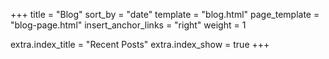 +++
title = "Blog"
sort_by = "date"
template = "blog.html"
page_template = "blog-page.html"
insert_anchor_links = "right"
weight = 1

extra.index_title = "Recent Posts"
extra.index_show = true
+++
